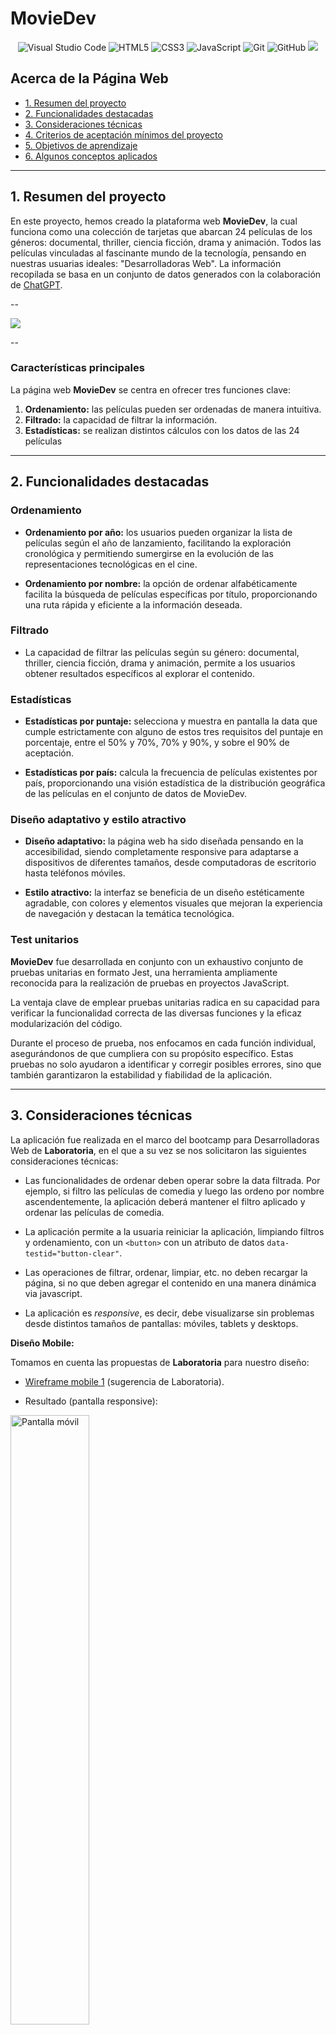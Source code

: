 # MovieDev

<p align="center">
  <img src= https://img.shields.io/badge/Visual%20Studio%20Code-0078d7.svg?style=for-the-badge&logo=visual-studio-code&logoColor=white alt="Visual Studio Code">
  <img src=https://img.shields.io/badge/html5-%23E34F26.svg?style=for-the-badge&logo=html5&logoColor=white) alt="HTML5">
  <img src="https://img.shields.io/badge/css3-%231572B6.svg?style=for-the-badge&logo=css3&logoColor=white" alt="CSS3">
  <img src="https://img.shields.io/badge/javascript-%23323330.svg?style=for-the-badge&logo=javascript&logoColor=%23F7DF1E" alt="JavaScript">
  <img src="https://img.shields.io/badge/git-%23F05033.svg?style=for-the-badge&logo=git&logoColor=white" alt="Git">
  <img src="https://img.shields.io/badge/github-%23121011.svg?style=for-the-badge&logo=github&logoColor=white" alt="GitHub">
  <img src="https://img.shields.io/badge/-jest-%23C21325?style=for-the-badge&logo=jest&logoColor=white">
   
</p>

## Acerca de la Página Web

* [1. Resumen del proyecto](#1-resumen-del-proyecto)
* [2. Funcionalidades destacadas](#2-funcionalidades-destacadas)
* [3. Consideraciones técnicas](#3-consideraciones-técnicas)
* [4. Criterios de aceptación mínimos del proyecto](#4-criterios-de-aceptación-mínimos-del-proyecto)
* [5. Objetivos de aprendizaje](#5-objetivos-de-aprendizaje)
* [6. Algunos conceptos aplicados](#6-algunos-conceptos-aplicados)

***

## 1. Resumen del proyecto

En este proyecto, hemos creado la plataforma web **MovieDev**, la cual funciona como una colección de tarjetas que abarcan 24 películas de los géneros: documental, thriller, ciencia ficción, drama y animación. Todos las películas vinculadas al fascinante mundo de la tecnología, pensando en nuestras usuarias ideales: "Desarrolladoras Web". La información recopilada se basa en un conjunto de datos generados con la colaboración de [ChatGPT](https://www.xataka.com/basics/chatgpt-que-como-usarlo-que-puedes-hacer-este-chat-inteligencia-artificial).

--


<img src="./src/img/home.png">

--



### Características principales

La página web **MovieDev** se centra en ofrecer tres funciones clave:

1. **Ordenamiento:** las películas pueden ser ordenadas de manera intuitiva.
2. **Filtrado:** la capacidad de filtrar la información.
3. **Estadísticas:** se realizan distintos cálculos con los datos de las 24 películas

---

## 2. Funcionalidades destacadas

### Ordenamiento 

- **Ordenamiento por año:** los usuarios pueden organizar la lista de películas según el año de lanzamiento, facilitando la exploración cronológica y permitiendo sumergirse en la evolución de las representaciones tecnológicas en el cine.

- **Ordenamiento por nombre:** la opción de ordenar alfabéticamente facilita la búsqueda de películas específicas por título, proporcionando una ruta rápida y eficiente a la información deseada.

### Filtrado

- La capacidad de filtrar las películas según su género: documental, thriller, ciencia ficción, drama y animación, permite a los usuarios obtener resultados específicos al explorar el contenido.

### Estadísticas

- **Estadísticas por puntaje:** selecciona y muestra en pantalla la data que cumple estrictamente con alguno de estos tres requisitos del puntaje en porcentaje, entre el 50% y 70%, 70% y 90%, y sobre el 90% de aceptación.

- **Estadísticas por país:** calcula la frecuencia de películas existentes por país, proporcionando una visión estadística de la distribución geográfica de las películas en el conjunto de datos de MovieDev.

### Diseño adaptativo y estilo atractivo

- **Diseño adaptativo:** la página web ha sido diseñada pensando en la accesibilidad, siendo completamente responsive para adaptarse a dispositivos de diferentes tamaños, desde computadoras de escritorio hasta teléfonos móviles.

- **Estilo atractivo:** la interfaz se beneficia de un diseño estéticamente agradable, con colores y elementos visuales que mejoran la experiencia de navegación y destacan la temática tecnológica.
  

### Test unitarios

**MovieDev** fue desarrollada en conjunto con un exhaustivo conjunto de pruebas unitarias en formato Jest, una herramienta ampliamente reconocida para la realización de pruebas en proyectos JavaScript. 

La ventaja clave de emplear pruebas unitarias radica en su capacidad para verificar la funcionalidad correcta de las diversas funciones y la eficaz modularización del código.

Durante el proceso de prueba, nos enfocamos en cada función individual, asegurándonos de que cumpliera con su propósito específico. Estas pruebas no solo ayudaron a identificar y corregir posibles errores, sino que también garantizaron la estabilidad y fiabilidad de la aplicación. 

---

## 3. Consideraciones técnicas

La aplicación fue realizada en el marco del bootcamp para Desarrolladoras Web de **Laboratoria**, en el que a su vez se nos solicitaron las siguientes consideraciones técnicas:

* Las funcionalidades de ordenar deben operar sobre la data filtrada.
  Por ejemplo, si filtro las películas de comedia y luego las ordeno por
  nombre ascendentemente, la aplicación deberá mantener el filtro aplicado y
  ordenar las películas de comedia.

* La aplicación permite a la usuaria reiniciar la aplicación, limpiando
  filtros y ordenamiento, con un `<button>` con un atributo de datos
  `data-testid="button-clear"`.

* Las operaciones de filtrar, ordenar, limpiar, etc. no deben recargar
  la página, si no que deben agregar el contenido en una manera
  dinámica via javascript.

* La aplicación es  _responsive_, es decir, debe visualizarse sin problemas
  desde distintos tamaños de pantallas: móviles, tablets y desktops.

**Diseño Mobile:**

Tomamos en cuenta las propuestas de **Laboratoria** para nuestro diseño:

* [Wireframe mobile 1](https://github.com/Laboratoria/curriculum/assets/123121338/54711bb7-cb05-448e-b677-3cbd9bf13c14) (sugerencia de Laboratoria).

* Resultado (pantalla responsive):


<img src="image-2.png" alt="Pantalla móvil" width="50%">

--


**Diseño Desktop:**

* [Wireframe desktop 1](https://github-production-user-asset-6210df.s3.amazonaws.com/92090/261137084-1625aeb8-883c-4b79-86da-5fab34fa5b88.png) (sugerencia de Laboratoria).

* Resultado:

<img src="image-1.png" alt="Pantalla móvil" width="70%">

--

### Estructura del Proyecto.

El _boilerplate_ contiene una estructura de archivos como punto de partida así
como toda la configuración de dependencias:

```text
.
├── README.md
├── package.json
├── src
|  ├── data 
|  |  └── dataset.js (La que hayas generado con la IA)
|  ├── dataFunctions.js
|  ├── view.js
|  ├── index.html
|  ├── main.js
|  └── style.css
└── test
   └── data.js
   └── dataFunctions.spec.js
   └── tests-read-only

```

---

## 4. Criterios de aceptación mínimos del proyecto

Al ser parte del programa de bootcamper Laboratoria para Desarrolladoras Web, el proyecto presenta criterios mínimos de aceptación para considerarse entregable, a continuación se describen:

### Criterios de código

Conjunto de pruebas que se superen exitosamente:
``` sh
npm run test:oas-html
npm run test:oas-css
npm run test:oas-web-api
npm run test:oas-js
npm run test:oas-prompting
npm run test:oas // Esto es para correr todos los tests de OAs
```

#### HTML

* **Uso de HTML semántico**

  - [x] Tiene un `<header>` con `<h1>`
  - [x] Tiene un `<footer>`
  - [x] Tiene un `<main>` con `<h2>`
  - [x] Todas las etiquetas de controles (inputs, selects, radio, etc) tienen `<label>`
  - [x] `<ul>` esta usado para dibujar la data
  - [x] Los hijos de `<li>` usan attributos de microdata `itemscope` e `itemprop`

#### CSS

* **Uso de selectores de CSS**

  - [x] Uso de selector class para los items <li>
  - [x] Uso de flexbox en sentido `row` y `column`
  - [x] Uso de flexbox para el elemento que contiene los items
  - [x] Uso de flexbox para el elemento que contiene los UI inputs

#### Web APIs

* **Uso de selectores del DOM**

  - [x] La aplicación usa [`querySelector`](https://developer.mozilla.org/en-US/docs/Web/API/Document/querySelector)
    para buscar los elementos del DOM
  
* **Manejo de eventos del DOM (listeners, propagación, delegación)**

  - [x] `addEventListener` con callback que tiene parámetro de `event`,
    lo que permite el uso del objeto [`event`](https://developer.mozilla.org/en-US/docs/Learn/JavaScript/Building_blocks/Events#event_objects)
    con `event.target` o `event.currentTarget`
  - [x] La aplicación registra [Event Listeners](https://developer.mozilla.org/en/docs/Web/API/EventTarget/addEventListener)
    para escuchar `click`, `change`, `keyup` dependiendo del evento que
    se quiere escuchar

* **Manipulación dinámica del DOM**

  - [x] La aplicación actualiza el atributo [`innerHTML`](https://developer.mozilla.org/es/docs/Web/API/Element/innerHTML).
  - [x] La aplicación usa `createElement` y `appendChild`, o template strings
    para crear elementos

#### JavaScript

* **Variables (declaración, asignación, ámbito)**

  - [x] La aplicación declara variables con [`let`](https://developer.mozilla.org/en-US/docs/Web/JavaScript/Reference/Statements/let)
    y [`const`](https://developer.mozilla.org/en-US/docs/Web/JavaScript/Reference/Statements/const)
    en manera adecuada

* **Uso de condicionales (if-else, switch, operador ternario, lógica booleana)**

  - [x] La aplicación usa el statement
    [`if..else`](https://developer.mozilla.org/en-US/docs/Web/JavaScript/Reference/Statements/if...else)
      para evaluar condiciones

* **Uso de bucles/ciclos (while, for, for..of)**

  - [x] La aplicación usa el statement [`for`](https://developer.mozilla.org/en-US/docs/Web/JavaScript/Reference/Statements/for)
    o método [`forEach`](https://developer.mozilla.org/en-US/docs/Web/JavaScript/Reference/Global_Objects/Array/forEach)
    para iterar

* **Funciones (params, args, return)**

  En el archivo `dataFunctions.js` define las siguientes funciones:
  - [x] una función `sortBy` que tiene 3 parámetros (`data`, `sortBy`, `sortOrder`)
    y devuelve el arreglo ordenado
  - [x] una función `filterBy` que tiene 3 parámetros (`data`, `filterBy`, `value`)
    y devuelve el arreglo filtrado
  - [x] una función `computeStats` que tiene al menos un parámetro (`data`)
    y devuelve un valor computado

  Más sobre estos puntos en [la sección dataFunctions.js](#src/dataFunctions.js)

* **Arrays (arreglos)**

  - [x] Uso de [Arreglos](https://curriculum.laboratoria.la/es/topics/javascript/04-arrays)
  - [x] Uso de [Array.prototype.sort() - MDN](https://developer.mozilla.org/es/docs/Web/JavaScript/Reference/Global_Objects/Array/sort)
    o [Array.prototype.toSorted - MDN](https://developer.mozilla.org/es/docs/Web/JavaScript/Reference/Global_Objects/Array/toSorted)
  - [x] Uso de [Array.prototype.forEach() - MDN](https://developer.mozilla.org/es/docs/Web/JavaScript/Reference/Global_Objects/Array/forEach)
  - [x] Uso de [Array.prototype.map() - MDN](https://developer.mozilla.org/es/docs/Web/JavaScript/Reference/Global_Objects/Array/map)
  - [x] Uso de [Array.prototype.filter() - MDN](https://developer.mozilla.org/es/docs/Web/JavaScript/Reference/Global_Objects/Array/filter)
  - [x] Uso de [Array.prototype.reduce() - MDN](https://developer.mozilla.org/es/docs/Web/JavaScript/Reference/Global_Objects/Array/Reduce)

* **Objetos**

  - [x] Uso de notación de punto para [acceder propiedades](https://developer.mozilla.org/en-US/docs/Web/JavaScript/Reference/Operators/Property_accessors)
  - [x] Uso de notación de brackets para [acceder propiedades](https://developer.mozilla.org/en-US/docs/Web/JavaScript/Reference/Operators/Property_accessors)

* **Módulos de ECMAScript (ES Modules)**

  - [x] La aplicación usa [`import`](https://developer.mozilla.org/en-US/docs/Web/JavaScript/Reference/Statements/import)
    y [`export`](https://developer.mozilla.org/en-US/docs/Web/JavaScript/Reference/Statements/export)
    para importar y exportar valores desde un modulo JavaScript.


### Generación de datos 

Esta data tiene una estructura archivo javascript. Este archivo, exporta un arreglo con 24 objetos y la estructura de cada objeto
es la siguiente:

* `id`: identificador único (no pueden haber dos elementos con el mismo `id`).
  Debe ser un string de no más de 32 characteres, en minúscula, compuesto solo
  por letras, números, underscore (`_`) o guión (`-`). Por ejemplo: `"ada-lovelace"`.
* `name`: el nombre del personaje, país, película, etc.
* `shortDescription`: descripción corta del elemento. Esta descripción deberá
  tener como máximo 20 palabras.
* `description`: descripción extendida del elemento. Esta descripción deberá
  tener entre 80 y 100 palabras. Al momento de mostrar este dato en pantalla
  puedes truncarlo para que no ocupe tanto espacio.
* `imageUrl`: URL de la imagen. Esta imagen será generada a través de alguna
  herramienta basada en inteligencia artifical. Una vez generada la imagen,
  y guardada en tu repo, deberás agregar la URL en este campo.
* `facts`: un objeto con al menos **3** "hechos" o "info" sobre este elemento.

Un ejemplo de data de **MovieDev**:

```js
export default [
  {
    "id": "hackers",
    "name": "Hackers",
    "shortDescription": "Jóvenes hackers y aventureros luchan contra la injusticia.",
    "description": "Ambientada en el mundo del ciberespacio.....",
    "imageUrl": "https://raw.githubusercontent.com/MilenaPacheco/DEV013-dataverse/main/src/img/Hackers.png",
    "facts": {
      "yearMovie": 1995,
      "directorMovie": "Iain Softley",
      "productionCompany": "MGM",
      "genreMovie": "Thriller",
      "genreValue": "thriller"
    },
    "extraInfo": {
      "rottenTomatoesScore": "32%",
      "countryMovie": "Estados Unidos",
      "durationMovie": "107 minutos"
    }
  },
  },
  //... 23 objetos más
]
```

#### Prompt utilizado


- Capturas del prompting:

La data utilizada en MovieDev se generó con ayuda de inteligencia artificial como se presenta a continuación:


<img width="500" src="./src/img/prompting/data1.png">

--


<img width="500" src="./src/img/prompting/data2.png">

--


Además, usamos imágenes generadas a través de inteligencia artificial. Ejemplo de promp y resultado:


<img src="image.png" alt="Pantalla móvil" width="50%">

--


### Diseño de la Interfaz de Usuaria

Después de seleccionar la temática que queríamos trabajar: **página web sobre películas de tecnología y desarrollo web**, decidimos definir a nuestra usuaria ideal respondiendo las siguientes preguntas: 

- ¿Quiénes son las principales usuarias del producto?

Mujeres, futuras programadoras Web. Con interés en inmersión en el mundo del desarrollo Web.

- ¿Cuáles son los objetivos de estas usuarias en relación con el producto?

Saber más sobre tecnología, sus usos, alcances, historia, utopías y distopías. Contextualizarse más. Información para conversaciones interesantes con personas del rubro.

- ¿Cuáles son los datos más relevantes que quieren ver en la interfaz y por qué?

Datos básicos y estadísticos interesantes. Resúmenes, imágenes asociadas a los films.

- ¿Cuándo utilizan o utilizarían el producto

En tiempo de ocio. 

Nuestra investigación derivó en todas las **HISTORIAS DE USUARIA** de nuestro proyecto, que se muestran a continuación: 

<img width="500" alt="image" src="https://github.com/MilenaPacheco/DEV013-dataverse/assets/153201066/8ae47c2f-2d73-4248-8ccc-789672d6b015">

--



### Prototipos de alta, mediana y baja fidelidad

A continuación se muestran capturas de nuestros prototipos de baja, mediana y alta fidelidad. Para los cuales pedimos feedback a nuestras compañeras y coaches.

#### Baja fidelidad

<img width="456" alt="image" src="https://github.com/MilenaPacheco/DEV013-dataverse/assets/153201066/6740d6fa-a88a-45db-ab71-bff995b1e05e">
__



#### Mediana fidelidad

<img width="517" alt="image" src="https://github.com/MilenaPacheco/DEV013-dataverse/assets/153201066/354153b9-bb62-4a22-aa46-3e0c3b2ab5b3">

Enlace: https://www.figma.com/proto/XNxIMUAnDnIHL85t7uu5W4/MovieDev-MEDIANA-F.?type=design&node-id=0-1&t=yTF97nxfWS6n1wPi-0&scaling=min-zoom&page-id=0%3A1&starting-point-node-id=17%3A175



#### Alta fidelidad

<img width="1000" alt="image" src="https://github.com/MilenaPacheco/DEV013-dataverse/assets/153201066/a6a8ae5a-d968-4980-9dac-05f2f93ad175">

Enlace: https://www.figma.com/file/6BDUns99NmJqwwlsWQ3NEA/Untitled?type=design&mode=design&t=Y5brons7GHSLIU9y-0



### Testeos de usabilidad
Arrojaron lo siguiente:
- Problemas de usabilidad en la posición del menú de filtrado, ordenado y botones asociados, así como en la adecuación de sus tamaños. Este desafío surgió debido a que la disposición y el tamaño de estos son factores cruciales para garantizar una experiencia de usuario intuitiva y eficiente. Enfrentamos este desafío con un enfoque cuidadoso en el diseño de la interfaz.
- Teníamos muchos colores en el diseño de la interfaz. También resultaban muy brillantes.
- No funcionaba en cualquier tamaño de dispositivo.
- Se cargaban las tarjetas sin las imágenes.
- Fuentes muy grandes o ilegibles por falta de correcto contraste.
- Toda la página no tenía el mismo nivel de diseño, habían partes más crudas que otras.

Todos estos temas fueron considerados y abordados en nuestro entregable.

---

## 5. Objetivos de aprendizaje

Como equipo reflexionamos y marcamos los objetivos que hemos llegado a entender y aplicar en el proyecto. Estos objetivos fueron determinantes en nuestra estrategia de trabajo.

### HTML

- [x] **Uso de HTML semántico**

  <details><summary>Links</summary><p>

  * [HTML semántico](https://curriculum.laboratoria.la/es/topics/html/html5/semantic-html)
  * [Semantics - MDN Web Docs Glossary](https://developer.mozilla.org/en-US/docs/Glossary/Semantics#Semantics_in_HTML)
</p></details>

### CSS

- [x] **Uso de selectores de CSS**

  <details><summary>Links</summary><p>

  * [Intro a CSS](https://curriculum.laboratoria.la/es/topics/css/css/intro-css)
  * [CSS Selectors - MDN](https://developer.mozilla.org/es/docs/Web/CSS/CSS_Selectors)
</p></details>

- [x] **Modelo de caja (box model): borde, margen, padding**

  <details><summary>Links</summary><p>

  * [Box Model & Display](https://curriculum.laboratoria.la/es/topics/css/css/boxmodel-and-display)
  * [The box model - MDN](https://developer.mozilla.org/en-US/docs/Learn/CSS/Building_blocks/The_box_model)
  * [Introduction to the CSS box model - MDN](https://developer.mozilla.org/en-US/docs/Web/CSS/CSS_Box_Model/Introduction_to_the_CSS_box_model)
  * [CSS display - MDN](https://developer.mozilla.org/pt-BR/docs/Web/CSS/display)
  * [display - CSS Tricks](https://css-tricks.com/almanac/properties/d/display/)
</p></details>

- [x] **Uso de flexbox en CSS**

  <details><summary>Links</summary><p>

  * [A Complete Guide to Flexbox - CSS Tricks](https://css-tricks.com/snippets/css/a-guide-to-flexbox/)
  * [Flexbox Froggy](https://flexboxfroggy.com/#es)
  * [Flexbox - MDN](https://developer.mozilla.org/en-US/docs/Learn/CSS/CSS_layout/Flexbox)
</p></details>

### Web APIs

- [x] **Uso de selectores del DOM**

  <details><summary>Links</summary><p>

  * [Manipulación del DOM](https://curriculum.laboratoria.la/es/topics/browser/dom/1-dom-methods-selection)
  * [Introducción al DOM - MDN](https://developer.mozilla.org/es/docs/Web/API/Document_Object_Model/Introduction)
  * [Localizando elementos DOM usando selectores - MDN](https://developer.mozilla.org/es/docs/Web/API/Document_object_model/Locating_DOM_elements_using_selectors)
</p></details>

- [x] **Manejo de eventos del DOM (listeners, propagación, delegación)**

  <details><summary>Links</summary><p>

  * [Introducción a eventos - MDN](https://developer.mozilla.org/es/docs/Learn/JavaScript/Building_blocks/Events)
  * [EventTarget.addEventListener() - MDN](https://developer.mozilla.org/es/docs/Web/API/EventTarget/addEventListener)
  * [EventTarget.removeEventListener() - MDN](https://developer.mozilla.org/es/docs/Web/API/EventTarget/removeEventListener)
  * [El objeto Event](https://developer.mozilla.org/es/docs/Web/API/Event)
</p></details>

- [x] **Manipulación dinámica del DOM**

  <details><summary>Links</summary><p>

  * [Introducción al DOM](https://developer.mozilla.org/es/docs/Web/API/Document_Object_Model/Introduction)
  * [Node.appendChild() - MDN](https://developer.mozilla.org/es/docs/Web/API/Node/appendChild)
  * [Document.createElement() - MDN](https://developer.mozilla.org/es/docs/Web/API/Document/createElement)
  * [Document.createTextNode()](https://developer.mozilla.org/es/docs/Web/API/Document/createTextNode)
  * [Element.innerHTML - MDN](https://developer.mozilla.org/es/docs/Web/API/Element/innerHTML)
  * [Node.textContent - MDN](https://developer.mozilla.org/es/docs/Web/API/Node/textContent)
</p></details>

### JavaScript

- [x] **Diferenciar entre tipos de datos primitivos y no primitivos**

- [x] **Arrays (arreglos)**

  <details><summary>Links</summary><p>

  * [Arreglos](https://curriculum.laboratoria.la/es/topics/javascript/arrays)
  * [Array - MDN](https://developer.mozilla.org/es/docs/Web/JavaScript/Reference/Global_Objects/Array/)
  * [Array.prototype.sort() - MDN](https://developer.mozilla.org/es/docs/Web/JavaScript/Reference/Global_Objects/Array/sort)
  * [Array.prototype.forEach() - MDN](https://developer.mozilla.org/es/docs/Web/JavaScript/Reference/Global_Objects/Array/forEach)
  * [Array.prototype.map() - MDN](https://developer.mozilla.org/es/docs/Web/JavaScript/Reference/Global_Objects/Array/map)
  * [Array.prototype.filter() - MDN](https://developer.mozilla.org/es/docs/Web/JavaScript/Reference/Global_Objects/Array/filter)
  * [Array.prototype.reduce() - MDN](https://developer.mozilla.org/es/docs/Web/JavaScript/Reference/Global_Objects/Array/Reduce)
</p></details>

- [x] **Objetos (key, value)**

  <details><summary>Links</summary><p>

  * [Objetos en JavaScript](https://curriculum.laboratoria.la/es/topics/javascript/objects/objects)
</p></details>

- [x] **Variables (declaración, asignación, ámbito)**

  <details><summary>Links</summary><p>

  * [Valores, tipos de datos y operadores](https://curriculum.laboratoria.la/es/topics/javascript/basics/values-variables-and-types)
  * [Variables](https://curriculum.laboratoria.la/es/topics/javascript/basics/variables)
</p></details>

- [x] **Uso de condicionales (if-else, switch, operador ternario, lógica booleana)**

  <details><summary>Links</summary><p>

  * [Estructuras condicionales y repetitivas](https://curriculum.laboratoria.la/es/topics/javascript/flow-control/conditionals-and-loops)
  * [Tomando decisiones en tu código — condicionales - MDN](https://developer.mozilla.org/es/docs/Learn/JavaScript/Building_blocks/conditionals)
</p></details>

- [x] **Uso de bucles/ciclos (while, for, for..of)**

  <details><summary>Links</summary><p>

  * [Bucles (Loops)](https://curriculum.laboratoria.la/es/topics/javascript/flow-control/loops)
  * [Bucles e iteración - MDN](https://developer.mozilla.org/es/docs/Web/JavaScript/Guide/Loops_and_iteration)
</p></details>

- [x] **Funciones (params, args, return)**

  <details><summary>Links</summary><p>

  * [Funciones (control de flujo)](https://curriculum.laboratoria.la/es/topics/javascript/flow-control/functions)
  * [Funciones clásicas](https://curriculum.laboratoria.la/es/topics/javascript/functions/classic)
  * [Arrow Functions](https://curriculum.laboratoria.la/es/topics/javascript/functions/arrow)
  * [Funciones — bloques de código reutilizables - MDN](https://developer.mozilla.org/es/docs/Learn/JavaScript/Building_blocks/Functions)
</p></details>

- [x] **Pruebas unitarias (unit tests)**

  <details><summary>Links</summary><p>

  * [Empezando con Jest - Documentación oficial](https://jestjs.io/docs/es-ES/getting-started)
</p></details>

- [x] **Módulos de ECMAScript (ES Modules)**

  <details><summary>Links</summary><p>

  * [import - MDN](https://developer.mozilla.org/es/docs/Web/JavaScript/Reference/Statements/import)
  * [export - MDN](https://developer.mozilla.org/es/docs/Web/JavaScript/Reference/Statements/export)
</p></details>

- [x] **Uso de linter (ESLINT)**

- [x] **Uso de identificadores descriptivos (Nomenclatura y Semántica)**

- [x] **Diferenciar entre expresiones (expressions) y sentencias (statements)**

### Control de Versiones (Git y GitHub)

- [x] **Git: Instalación y configuración**

- [x] **Git: Control de versiones con git (init, clone, add, commit, status, push, pull, remote)**

- [x] **Git: Integración de cambios entre ramas (branch, checkout, fetch, merge, reset, rebase, tag)**

- [x] **GitHub: Creación de cuenta y repos, configuración de llaves SSH**

- [x] **GitHub: Despliegue con GitHub Pages**

  <details><summary>Links</summary><p>

  * [Sitio oficial de GitHub Pages](https://pages.github.com/)
</p></details>

- [x] **GitHub: Colaboración en Github (branches | forks | pull requests | code review | tags)**

### Centrado en el usuario

- [x] **Diseñar y desarrollar un producto o servicio poniendo a las usuarias en el centro**

### Diseño de producto

- [x] **Crear prototipos de alta fidelidad que incluyan interacciones**

- [x] **Seguir los principios básicos de diseño visual**

### Investigación

- [x] **Planear y ejecutar testeos de usabilidad de prototipos en distintos niveles de fidelidad**

  <details><summary>Links</summary><p>

  * [Intro a testeos usabilidad](https://coda.io/@bootcamp-laboratoria/contenido-ux/test-de-usabilidad-15)
  * [Pruebas con Usuarios 1 — ¿Qué, cuándo y para qué testeamos?](https://eugeniacasabona.medium.com/pruebas-con-usuarios-1-qu%C3%A9-cu%C3%A1ndo-y-para-qu%C3%A9-testeamos-7c3a89b4b5e7)
</p></details>

### AI Prompting

- [x] **Dando Instrucciones**

  <details><summary>Links</summary><p>

  * [Dando Instrucciones | Learn Prompting: Your Guide to Communicating with AI](https://learnprompting.org/es/docs/basics/instructions)
</p></details>

- [x] **Few shot prompting**

  <details><summary>Links</summary><p>

  * [Few shot prompting | Learn Prompting: Your Guide to Communicating with AI](https://learnprompting.org/es/docs/basics/few_shot)
</p></details>

---

## 6. Algunos conceptos aplicados

### filter: 
Filtra elementos de un array basándose en una condición especificada. **Sintaxis:**
```js
const newArray = array.filter(callback(element[, index[, array]])[, thisArg]);
```

### sort: 
Ordena los elementos de un array de acuerdo con la función de comparación proporcionada. **Sintaxis:**
```js
array.sort([compareFunction]);
```

### map:
Crea un nuevo array con los resultados de llamar a una función proporcionada para cada elemento del array. **Sintaxis:**
```js
const newArray = array.map(callback(currentValue[, index[, array]])[, thisArg]);
```

### reduce:
Aplica una función acumulativa a los elementos de un array para reducirlos a un solo valor. **Sintaxis:**
```js
array.reduce(callback(accumulator, currentValue[, index[, array]])[, initialValue]);
```

### parseFloat:
Convierte una cadena en un número de punto flotante. **Sintaxis:**
```js
const number = parseFloat(string);
```

### localeCompare:
Compara dos cadenas de texto y devuelve un valor que indica si una es menor, igual o mayor que la otra. **Sintaxis:**
```js
const comparison = string1.localeCompare(string2);
```

### push:
Agrega uno o más elementos al final de un array. **Sintaxis:**
```js
array.push(element1[, element2[, ...[, elementN]]]);
```

### length:
Devuelve la cantidad de elementos en un array. **Sintaxis:**
```js
const arrayLength = array.length;
```

### puntos ".":
Se utiliza para acceder a propiedades de un objeto. **Sintaxis:**
```js
const person = {
  name: 'John',
  age: 30,
  job: 'Developer'
};

console.log(person.name); // Resultado: 'John'
```

### corchetes "[]":
Se utiliza para acceder a elementos de un array o propiedades de un objeto cuando el nombre de la propiedad es dinámico o contiene caracteres especiales. **Sintaxis:**
```js
const fruits = ['apple', 'banana', 'orange'];

console.log(fruits[1]); // Resultado: 'banana'

const propertyName = 'age';
const person = {
  name: 'Alice',
  age: 25
};

console.log(person[propertyName]); // Resultado: 25
```

### querySelector: 
Selecciona el primer elemento del DOM que coincida con el selector especificado. Arroja un elemento del DOM o null si no se encuentra ninguna coincidencia.
```js
const element = document.querySelector(selector);
```

### toggle:
Alterna entre añadir y eliminar una clase en un elemento del DOM.
```js
element.classList.toggle(className);
```

### addEventListener:
Agrega un evento a un elemento del DOM para que escuche eventos específicos y ejecute una función cuando se produce el evento.
```js
element.addEventListener(eventType, callback);
```

### createElement:
Crea un nuevo elemento del DOM con el nombre de la etiqueta especificada.
```js
const newElement = document.createElement(tagName);
```

### appendChild:
Añade un nodo al final de la lista de hijos de un nodo padre.
```js
parentNode.appendChild(childNode);
```

### removeChild:
Elimina un nodo hijo de un nodo padre.
```js
parentNode.removeChild(childNode);
```

### innerHTML:
Obtiene o establece el contenido HTML de un elemento del DOM.
```js
const content = element.innerHTML;
element.innerHTML = newContent;
```

### textContent:
Obtiene o establece el contenido de texto de un elemento del DOM.
```js
const textContent = element.textContent;
element.textContent = newTextContent;
```

### setInterval:
Ejecuta una función a intervalos regulares especificados en milisegundos.
```js
const intervalId = setInterval(callback, interval);
```

### className:
Obtiene o establece la clase de un elemento del DOM.
```js
const classes = element.className;
element.className = newClasses;
```

### classList:
Obtiene una lista de las clases de un elemento del DOM
```js
const classes = element.classList;
```

### style:
Obtiene o establece el estilo de un elemento del DOM.
```js
const elementStyle = element.style;
```

### selectedIndex:
Obtiene o establece el índice seleccionado en un elemento "select" del DOM.
```js
const index = selectElement.selectedIndex;
selectElement.selectedIndex = newIndex;
```

### parentNode:
Obtiene el nodo padre de un elemento del DOM.
```js
const parent = element.parentNode;
```

### value:
Obtiene o establece el valor de un elemento del DOM, como en los elementos de entrada.
```js
const elementValue = element.value;
element.value = newValue;
```

### e.target.value:
En un evento, e.target se refiere al elemento que desencadenó el evento, y .value extrae el valor actual de ese elemento. Se utiliza para obtener el valor de un elemento en el que se ha desencadenado un evento, comúnmente usado en eventos de cambio (change) en elementos de formulario.
```js
const handleChange = (e) => {
  const value = e.target.value;
  // Resto del código...
};

// Agregando el event listener para el evento de cambio
elemento.addEventListener('change', handleChange);
```

### Object.keys:
Se utiliza para obtener un array que contiene las claves del objeto proporcionado, permitiendo el acceso a las propiedades del objeto de manera iterable.
```js
const obj = { a: 1, b: 2, c: 3 };
const keysArray = Object.keys(obj);

console.log(keysArray); // Resultado: ['a', 'b', 'c']
```


**Eventos:**

### change: 
Se activa cuando el valor de un elemento cambia (por ejemplo, en un elemento de formulario).
```js
element.addEventListener('change', callback);
```

### click:
Se activa cuando se hace clic en un elemento.
```js
element.addEventListener('click', callback);
```

**Elementos del DOM:**

### document:
La interfaz Document representa cualquier página web cargada en el navegador y sirve como punto de entrada al contenido de la página web, que es el árbol DOM.

### window:
Representa la ventana del navegador y proporciona métodos y propiedades .

### Diferencia entre expresión y sentencia:
- **Expresión:** una expresión es cualquier fragmento de código que produce un valor. Ejemplo: 2 + 3 es una expresión que evalúa a 5.

- **Sentencia:** una sentencia es una unidad completa de código que realiza una acción. Ejemplo: if (x > 0) { console.log("Positivo"); } es una sentencia que ejecuta un bloque de código si la condición es verdadera.

**La distinción clave radica en que una expresión produce un valor, mientras que una sentencia realiza una acción o controla el flujo del programa.**
